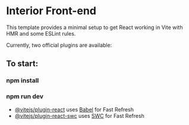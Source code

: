 # Interior Front-end 

This template provides a minimal setup to get React working in Vite with HMR and some ESLint rules.

Currently, two official plugins are available:

## To start:
### npm install
### npm run dev

- [@vitejs/plugin-react](https://github.com/vitejs/vite-plugin-react/blob/main/packages/plugin-react/README.md) uses [Babel](https://babeljs.io/) for Fast Refresh
- [@vitejs/plugin-react-swc](https://github.com/vitejs/vite-plugin-react-swc) uses [SWC](https://swc.rs/) for Fast Refresh
